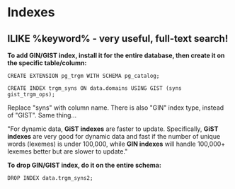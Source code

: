 # Indexes

## ILIKE %keyword% - very useful, full-text search!

**To add GIN/GIST index, install it for the entire database, then create it on the specific table/column:**

`CREATE EXTENSION pg_trgm WITH SCHEMA pg_catalog;` 

`CREATE INDEX trgm_syns ON data.domains USING GIST (syns gist_trgm_ops);` 

Replace "syns" with column name. There is also "GIN" index type, instead of "GIST". Same thing...

"For dynamic data, **GiST indexes** are faster to update. Specifically, **GiST indexes** are very good for dynamic data and fast if the number of unique words \(lexemes\) is under 100,000, while **GIN indexes** will handle 100,000+ lexemes better but are slower to update."

**To drop GIN/GIST index, do it on the entire schema:**

`DROP INDEX data.trgm_syns2;` 






